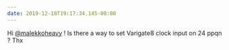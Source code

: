 ```yaml
---
date: 2019-12-18T19:17:34.145-00:00
---
```

Hi [@malekkoheavy](https://www.twitter.com/malekoheavy) ! Is there a way to set Varigate8  clock input on 24 ppqn ? Thx

